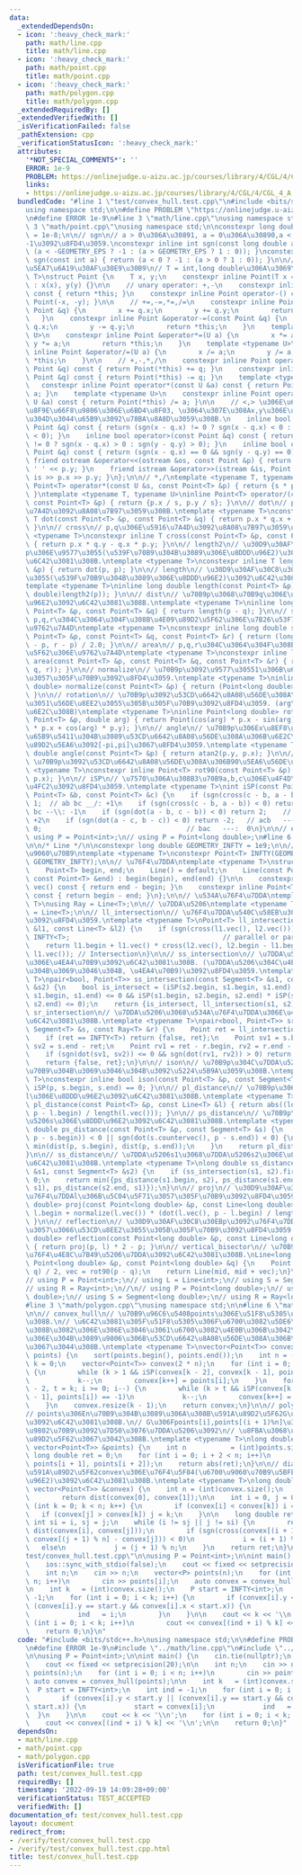 ```yaml
---
data:
  _extendedDependsOn:
  - icon: ':heavy_check_mark:'
    path: math/line.cpp
    title: math/line.cpp
  - icon: ':heavy_check_mark:'
    path: math/point.cpp
    title: math/point.cpp
  - icon: ':heavy_check_mark:'
    path: math/polygon.cpp
    title: math/polygon.cpp
  _extendedRequiredBy: []
  _extendedVerifiedWith: []
  _isVerificationFailed: false
  _pathExtension: cpp
  _verificationStatusIcon: ':heavy_check_mark:'
  attributes:
    '*NOT_SPECIAL_COMMENTS*': ''
    ERROR: 1e-9
    PROBLEM: https://onlinejudge.u-aizu.ac.jp/courses/library/4/CGL/4/CGL_4_A
    links:
    - https://onlinejudge.u-aizu.ac.jp/courses/library/4/CGL/4/CGL_4_A
  bundledCode: "#line 1 \"test/convex_hull.test.cpp\"\n#include <bits/stdc++.h>\n\
    using namespace std;\n\n#define PROBLEM \"https://onlinejudge.u-aizu.ac.jp/courses/library/4/CGL/4/CGL_4_A\"\
    \n#define ERROR 1e-9\n#line 3 \"math/line.cpp\"\nusing namespace std;\n\n#line\
    \ 3 \"math/point.cpp\"\nusing namespace std;\n\nconstexpr long double GEOMETRY_EPS\
    \ = 1e-8;\n\n// sgn\n// a > 0\u306A\u30891, a = 0\u306A\u30890,a < 0\u306A\u3089\
    -1\u3092\u8FD4\u3059.\nconstexpr inline int sgn(const long double a) { return\
    \ (a < -GEOMETRY_EPS ? -1 : (a > GEOMETRY_EPS ? 1 : 0)); }\nconstexpr inline int\
    \ sgn(const int a) { return (a < 0 ? -1 : (a > 0 ? 1 : 0)); }\n\n// 2\u6B21\u5143\
    \u5EA7\u6A19\u30AF\u30E9\u30B9\n// T = int,long double\u306A\u3069\ntemplate <typename\
    \ T>\nstruct Point {\n    T x, y;\n    constexpr inline Point(T x = 0, T y = 0)\
    \ : x(x), y(y) {}\n\n    // unary operator: +,-\n    constexpr inline Point operator+()\
    \ const { return *this; }\n    constexpr inline Point operator-() const { return\
    \ Point(-x, -y); }\n\n    // +=,-=,*=,/=\n    constexpr inline Point &operator+=(const\
    \ Point &q) {\n        x += q.x;\n        y += q.y;\n        return *this;\n \
    \   }\n    constexpr inline Point &operator-=(const Point &q) {\n        x -=\
    \ q.x;\n        y -= q.y;\n        return *this;\n    }\n    template <typename\
    \ U>\n    constexpr inline Point &operator*=(U a) {\n        x *= a;\n       \
    \ y *= a;\n        return *this;\n    }\n    template <typename U>\n    constexpr\
    \ inline Point &operator/=(U a) {\n        x /= a;\n        y /= a;\n        return\
    \ *this;\n    }\n\n    // +,-,*,/\n    constexpr inline Point operator+(const\
    \ Point &q) const { return Point(*this) += q; }\n    constexpr inline Point operator-(const\
    \ Point &q) const { return Point(*this) -= q; }\n    template <typename U>\n \
    \   constexpr inline Point operator*(const U &a) const { return Point(*this) *=\
    \ a; }\n    template <typename U>\n    constexpr inline Point operator/(const\
    \ U &a) const { return Point(*this) /= a; }\n\n    // <,> \u306E\u6BD4\u8F03\u306F\
    \u8F9E\u66F8\u9806\u306E\u6BD4\u8F03, \u3064\u307E\u308Ax,y\u306E\u9806\u306B\u5927\
    \u304D\u3044\u65B9\u3092\u78BA\u8A8D\u3059\u308B.\n    inline bool operator<(const\
    \ Point &q) const { return (sgn(x - q.x) != 0 ? sgn(x - q.x) < 0 : sgn(y - q.y)\
    \ < 0); }\n    inline bool operator>(const Point &q) const { return (sgn(x - q.x)\
    \ != 0 ? sgn(x - q.x) > 0 : sgn(y - q.y) > 0); }\n    inline bool operator==(const\
    \ Point &q) const { return (sgn(x - q.x) == 0 && sgn(y - q.y) == 0); }\n\n   \
    \ friend ostream &operator<<(ostream &os, const Point &p) { return os << p.x <<\
    \ ' ' << p.y; }\n    friend istream &operator>>(istream &is, Point &p) { return\
    \ is >> p.x >> p.y; }\n};\n\n// *,/\ntemplate <typename T, typename U>\ninline\
    \ Point<T> operator*(const U &s, const Point<T> &p) { return {s * p.x, s * p.y};\
    \ }\ntemplate <typename T, typename U>\ninline Point<T> operator/(const U &s,\
    \ const Point<T> &p) { return {p.x / s, p.y / s}; }\n\n// dot\n// p,q\u306E\u5185\
    \u7A4D\u3092\u8A08\u7B97\u3059\u308B.\ntemplate <typename T>\nconstexpr inline\
    \ T dot(const Point<T> &p, const Point<T> &q) { return p.x * q.x + p.y * q.y;\
    \ }\n\n// cross\n// p,q\u306E\u5916\u7A4D\u3092\u8A08\u7B97\u3059\u308B\ntemplate\
    \ <typename T>\nconstexpr inline T cross(const Point<T> &p, const Point<T> &q)\
    \ { return p.x * q.y - q.x * p.y; }\n\n// length2\n// \u30D9\u30AF\u30C8\u30EB\
    p\u306E\u9577\u3055(\u539F\u70B9\u304B\u3089\u306E\u8DDD\u96E2)\u306E2\u4E57\u3092\
    \u6C42\u3081\u308B.\ntemplate <typename T>\nconstexpr inline T length2(const Point<T>\
    \ &p) { return dot(p, p); }\n\n// length\n// \u30D9\u30AF\u30C8\u30EBp\u306E\u9577\
    \u3055(\u539F\u70B9\u304B\u3089\u306E\u8DDD\u96E2)\u3092\u6C42\u3081\u308B.\n\
    template <typename T>\ninline long double length(const Point<T> &p) { return sqrt((long\
    \ double)length2(p)); }\n\n// dist\n// \u70B9p\u3068\u70B9q\u306E\u9593\u306E\u8DDD\
    \u96E2\u3092\u6C42\u3081\u308B.\ntemplate <typename T>\ninline long double dist(const\
    \ Point<T> &p, const Point<T> &q) { return length(p - q); }\n\n// sgn_area\n//\
    \ p,q,r\u304C\u3064\u304F\u308B\u4E09\u89D2\u5F62\u306E\u7B26\u53F7\u4ED8\u304D\
    \u9762\u7A4D\ntemplate <typename T>\nconstexpr inline long double sgn_area(const\
    \ Point<T> &p, const Point<T> &q, const Point<T> &r) { return (long double)cross(q\
    \ - p, r - p) / 2.0; }\n\n// area\n// p,q,r\u304C\u3064\u304F\u308B\u4E09\u89D2\
    \u5F62\u306E\u9762\u7A4D\ntemplate <typename T>\nconstexpr inline long double\
    \ area(const Point<T> &p, const Point<T> &q, const Point<T> &r) { return abs(sgn_area(p,\
    \ q, r)); }\n\n// normalize\n// \u70B9p\u3092\u9577\u30551\u306B\u6B63\u898F\u5316\
    \u3057\u305F\u70B9\u3092\u8FD4\u3059.\ntemplate <typename T>\ninline Point<long\
    \ double> normalize(const Point<T> &p) { return (Point<long double>)p / length(p);\
    \ }\n\n// rotation\n// \u70B9p\u3092\u53CD\u6642\u8A08\u56DE\u308A\u306Barg\u3060\
    \u3051\u56DE\u8EE2\u3055\u305B\u305F\u70B9\u3092\u8FD4\u3059. (arg\u306Frad\u3067\
    \u6E2C\u308B)\ntemplate <typename T>\ninline Point<long double> rotation(const\
    \ Point<T> &p, double arg) { return Point(cos(arg) * p.x - sin(arg) * p.y, sin(arg)\
    \ * p.x + cos(arg) * p.y); }\n\n// angle\n// \u70B9p\u306Ex\u8EF8\u306E\u6B63\u306E\
    \u65B9\u5411\u304B\u3089\u53CD\u6642\u8A08\u56DE\u308A\u306B\u6E2C\u3063\u305F\
    \u89D2\u5EA6\u3092[-pi,pi]\u3067\u8FD4\u3059.\ntemplate <typename T>\ninline long\
    \ double angle(const Point<T> &p) { return atan2(p.y, p.x); }\n\n// rot90\n//\
    \ \u70B9p\u3092\u53CD\u6642\u8A08\u56DE\u308A\u306B90\u5EA6\u56DE\u8EE2\ntemplate\
    \ <typename T>\nconstexpr inline Point<T> rot90(const Point<T> &p) { return Point(-p.y,\
    \ p.x); }\n\n// iSP\n// \u7570\u306A\u308B3\u70B9a,b,c\u306E\u4F4D\u7F6E\u95A2\
    \u4FC2\u3092\u8FD4\u3059.\ntemplate <typename T>\nint iSP(const Point<T> &a, const\
    \ Point<T> &b, const Point<T> &c) {\n    if (sgn(cross(c - b, a - b)) > 0) return\
    \ 1;  // ab bc __/: +1\n    if (sgn(cross(c - b, a - b)) < 0) return -1; // ab\
    \ bc --\\: -1\n    if (sgn(dot(a - b, c - b)) < 0) return 2;    // abc   ---:\
    \ +2\n    if (sgn(dot(a - c, b - c)) < 0) return -2;   // acb   ---: -2\n    return\
    \ 0;                                    // bac   ---:  0\n}\n\n// example:\n//\
    \ using P = Point<int>;\n// using P = Point<long double>;\n#line 6 \"math/line.cpp\"\
    \n\n/* Line */\n\nconstexpr long double GEOMETRY_INFTY = 1e9;\n\n// \u7121\u9650\
    \u9060\u70B9\ntemplate <typename T>\nconstexpr Point<T> INFTY(GEOMETRY_INFTY,\
    \ GEOMETRY_INFTY);\n\n// \u76F4\u7DDA\ntemplate <typename T>\nstruct Line {\n\
    \    Point<T> begin, end;\n    Line() = default;\n    Line(const Point<T> &begin,\
    \ const Point<T> &end) : begin(begin), end(end) {}\n\n    constexpr inline Point<T>\
    \ vec() const { return end - begin; }\n    constexpr inline Point<T> countervec()\
    \ const { return begin - end; }\n};\n\n// \u534A\u76F4\u7DDA\ntemplate <typename\
    \ T>\nusing Ray = Line<T>;\n\n// \u7DDA\u5206\ntemplate <typename T>\nusing Segment\
    \ = Line<T>;\n\n// ll_intersection\n// \u76F4\u7DDA\u540C\u58EB\u306E\u4EA4\u70B9\
    \u3092\u8FD4\u3059.\ntemplate <typename T>\nPoint<T> ll_intersection(const Line<T>\
    \ &l1, const Line<T> &l2) {\n    if (sgn(cross(l1.vec(), l2.vec())) == 0) return\
    \ INFTY<T>;                                      // parallel or partially matched\n\
    \    return l1.begin + l1.vec() * cross(l2.vec(), l2.begin - l1.begin) / cross(l2.vec(),\
    \ l1.vec()); // Intersection\n}\n\n// ss_intersection\n// \u7DDA\u5206\u540C\u58EB\
    \u306E\u4EA4\u70B9\u3092\u6C42\u3081\u308B. (\u7DDA\u5206\u304C\u4EA4\u308F\u308B\
    \u304B\u3069\u3046\u304B, \u4EA4\u70B9)\u3092\u8FD4\u3059.\ntemplate <typename\
    \ T>\npair<bool, Point<T>> ss_intersection(const Segment<T> &s1, const Segment<T>\
    \ &s2) {\n    bool is_intersect = (iSP(s2.begin, s1.begin, s1.end) * iSP(s2.end,\
    \ s1.begin, s1.end) <= 0 && iSP(s1.begin, s2.begin, s2.end) * iSP(s1.end, s2.begin,\
    \ s2.end) <= 0);\n    return {is_intersect, ll_intersection(s1, s2)};\n}\n\n//\
    \ sr_intersection\n// \u7DDA\u5206\u3068\u534A\u76F4\u7DDA\u306E\u4EA4\u70B9\u3092\
    \u6C42\u3081\u308B.\ntemplate <typename T>\npair<bool, Point<T>> sr_intersection(const\
    \ Segment<T> &s, const Ray<T> &r) {\n    Point ret = ll_intersection(s, r);\n\
    \    if (ret == INFTY<T>) return {false, ret};\n    Point sv1 = s.begin - ret,\
    \ sv2 = s.end - ret;\n    Point rv1 = ret - r.begin, rv2 = r.end - r.begin;\n\
    \    if (sgn(dot(sv1, sv2)) <= 0 && sgn(dot(rv1, rv2)) > 0) return {true, ret};\n\
    \    return {false, ret};\n}\n\n// ison\n// \u70B9p\u304C\u7DDA\u5206s\u4E0A\u306E\
    \u70B9\u304B\u3069\u3046\u304B\u3092\u5224\u5B9A\u3059\u308B.\ntemplate <typename\
    \ T>\nconstexpr inline bool ison(const Point<T> &p, const Segment<T> &s) { return\
    \ iSP(p, s.begin, s.end) == 0; }\n\n// pl_distance\n// \u70B9p\u3068\u76F4\u7DDA\
    l\u306E\u8DDD\u96E2\u3092\u6C42\u3081\u308B.\ntemplate <typename T>\nlong double\
    \ pl_distance(const Point<T> &p, const Line<T> &l) { return abs((long double)cross(l.vec(),\
    \ p - l.begin) / length(l.vec())); }\n\n// ps_distance\n// \u70B9p\u3068\u7DDA\
    \u5206s\u306E\u8DDD\u96E2\u3092\u6C42\u3081\u308B.\ntemplate <typename T>\nlong\
    \ double ps_distance(const Point<T> &p, const Segment<T> &s) {\n    if (sgn(dot(s.vec(),\
    \ p - s.begin)) < 0 || sgn(dot(s.countervec(), p - s.end)) < 0) {\n        return\
    \ min(dist(p, s.begin), dist(p, s.end));\n    }\n    return pl_distance(p, s);\n\
    }\n\n// ss_distance\n// \u7DDA\u5206s1\u3068\u7DDA\u5206s2\u306E\u8DDD\u96E2\u3092\
    \u6C42\u3081\u308B.\ntemplate <typename T>\nlong double ss_distance(const Segment<T>\
    \ &s1, const Segment<T> &s2) {\n    if (ss_intersection(s1, s2).first) return\
    \ 0;\n    return min({ps_distance(s1.begin, s2), ps_distance(s1.end, s2), ps_distance(s2.begin,\
    \ s1), ps_distance(s2.end, s1)});\n}\n\n// proj\n// \u30D9\u30AF\u30C8\u30EBp\u3092\
    \u76F4\u7DDAl\u306B\u5C04\u5F71\u3057\u305F\u70B9\u3092\u8FD4\u3059.\nPoint<long\
    \ double> proj(const Point<long double> &p, const Line<long double> &l) { return\
    \ l.begin + normalize(l.vec()) * (dot(l.vec(), p - l.begin) / length(l.vec()));\
    \ }\n\n// reflection\n// \u30D9\u30AF\u30C8\u30EBp\u3092\u76F4\u7DDAl\u306B\u5BFE\
    \u3057\u3066\u53CD\u8EE2\u3055\u305B\u305F\u70B9\u3092\u8FD4\u3059.\nPoint<long\
    \ double> reflection(const Point<long double> &p, const Line<long double> &l)\
    \ { return proj(p, l) * 2 - p; }\n\n// vertical_bisector\n// \u70B9p,q\u306E\u5782\
    \u76F4\u4E8C\u7B49\u5206\u7DDA\u3092\u6C42\u3081\u308B.\nLine<long double> vertical_bisector(const\
    \ Point<long double> &p, const Point<long double> &q) {\n    Point mid = (p +\
    \ q) / 2, vec = rot90(p - q);\n    return Line(mid, mid + vec);\n}\n\n// example:\n\
    // using P = Point<int>;\n// using L = Line<int>;\n// using S = Segment<int>;\n\
    // using R = Ray<int>;\n//\n// using P = Point<long double>;\n// using L = Line<long\
    \ double>;\n// using S = Segment<long double>;\n// using R = Ray<long double>;\n\
    #line 3 \"math/polygon.cpp\"\nusing namespace std;\n\n#line 6 \"math/polygon.cpp\"\
    \n\n// convex_hull\n// \u70B9\u96C6\u5408points\u306E\u51F8\u5305\u3092\u6C42\u3081\
    \u308B.\n// \u6C42\u3081\u305F\u51F8\u5305\u306F\u6700\u3082\u5DE6\u306B\u3042\
    \u308B\u3082\u306E\u306E\u3046\u3061\u6700\u3082\u4E0B\u306B\u3042\u308B\u3082\
    \u306E\u304B\u3089\u9806\u306B\u53CD\u6642\u8A08\u56DE\u308A\u306B\u4E26\u3093\
    \u3067\u3044\u308B.\ntemplate <typename T>\nvector<Point<T>> convex_hull(vector<Point<T>>\
    \ points) {\n    sort(points.begin(), points.end());\n    int n = (int)points.size(),\
    \ k = 0;\n    vector<Point<T>> convex(2 * n);\n    for (int i = 0; i < n; i++)\
    \ {\n        while (k > 1 && iSP(convex[k - 2], convex[k - 1], points[i]) == -1)\n\
    \            k--;\n        convex[k++] = points[i];\n    }\n    for (int i = n\
    \ - 2, t = k; i >= 0; i--) {\n        while (k > t && iSP(convex[k - 2], convex[k\
    \ - 1], points[i]) == -1)\n            k--;\n        convex[k++] = points[i];\n\
    \    }\n    convex.resize(k - 1);\n    return convex;\n}\n\n// polygon_area\n\
    // points\u306En\u70B9\u304B\u3089\u306A\u308B\u591A\u89D2\u5F62G\u306E\u9762\u7A4D\
    \u3092\u6C42\u3081\u308B.\n// G\u306Fpoints[i],points[(i + 1)%n]\u306E2\u3064\u306E\
    \u9802\u70B9\u3092\u7D50\u3076\u7DDA\u5206\u3092\n// \u8FBA\u3068\u3059\u308B\u591A\
    \u89D2\u5F62\u3067\u3042\u308B.\ntemplate <typename T>\nlong double polygon_area(const\
    \ vector<Point<T>> &points) {\n    int n           = (int)points.size();\n   \
    \ long double ret = 0;\n    for (int i = 0; i + 2 < n; i++)\n        ret += sgn_area(points[0],\
    \ points[i + 1], points[i + 2]);\n    return abs(ret);\n}\n\n// diameter\n// \u51F8\
    \u591A\u89D2\u5F62convex\u306E\u76F4\u5F84(\u6700\u9060\u70B9\u5BFE\u306E\u8DDD\
    \u96E2)\u3092\u6C42\u3081\u308B.\ntemplate <typename T>\nlong double diameter(const\
    \ vector<Point<T>> &convex) {\n    int n = (int)convex.size();\n    if (n == 2)\n\
    \        return dist(convex[0], convex[1]);\n\n    int i = 0, j = 0;\n    for\
    \ (int k = 0; k < n; k++) {\n        if (convex[i] < convex[k]) i = k;\n     \
    \   if (convex[j] > convex[k]) j = k;\n    }\n\n    long double ret = 0;\n   \
    \ int si = i, sj = j;\n    while (i != sj || j != si) {\n        ret = max(ret,\
    \ dist(convex[i], convex[j]));\n        if (sgn(cross(convex[(i + 1) % n] - convex[i],\
    \ convex[(j + 1) % n] - convex[j])) < 0)\n            i = (i + 1) % n;\n     \
    \   else\n            j = (j + 1) % n;\n    }\n    return ret;\n}\n#line 8 \"\
    test/convex_hull.test.cpp\"\n\nusing P = Point<int>;\n\nint main() {\n    cin.tie(nullptr);\n\
    \    ios::sync_with_stdio(false);\n    cout << fixed << setprecision(20);\n\n\
    \    int n;\n    cin >> n;\n    vector<P> points(n);\n    for (int i = 0; i <\
    \ n; i++)\n        cin >> points[i];\n    auto convex = convex_hull(points);\n\
    \n    int k   = (int)convex.size();\n    P start = INFTY<int>;\n    int ind =\
    \ -1;\n    for (int i = 0; i < k; i++) {\n        if (convex[i].y < start.y ||\
    \ (convex[i].y == start.y && convex[i].x < start.x)) {\n            start = convex[i];\n\
    \            ind   = i;\n        }\n    }\n\n    cout << k << '\\n';\n    for\
    \ (int i = 0; i < k; i++)\n        cout << convex[(ind + i) % k] << '\\n';\n\n\
    \    return 0;\n}\n"
  code: "#include <bits/stdc++.h>\nusing namespace std;\n\n#define PROBLEM \"https://onlinejudge.u-aizu.ac.jp/courses/library/4/CGL/4/CGL_4_A\"\
    \n#define ERROR 1e-9\n#include \"../math/line.cpp\"\n#include \"../math/polygon.cpp\"\
    \n\nusing P = Point<int>;\n\nint main() {\n    cin.tie(nullptr);\n    ios::sync_with_stdio(false);\n\
    \    cout << fixed << setprecision(20);\n\n    int n;\n    cin >> n;\n    vector<P>\
    \ points(n);\n    for (int i = 0; i < n; i++)\n        cin >> points[i];\n   \
    \ auto convex = convex_hull(points);\n\n    int k   = (int)convex.size();\n  \
    \  P start = INFTY<int>;\n    int ind = -1;\n    for (int i = 0; i < k; i++) {\n\
    \        if (convex[i].y < start.y || (convex[i].y == start.y && convex[i].x <\
    \ start.x)) {\n            start = convex[i];\n            ind   = i;\n      \
    \  }\n    }\n\n    cout << k << '\\n';\n    for (int i = 0; i < k; i++)\n    \
    \    cout << convex[(ind + i) % k] << '\\n';\n\n    return 0;\n}"
  dependsOn:
  - math/line.cpp
  - math/point.cpp
  - math/polygon.cpp
  isVerificationFile: true
  path: test/convex_hull.test.cpp
  requiredBy: []
  timestamp: '2022-09-19 14:09:28+09:00'
  verificationStatus: TEST_ACCEPTED
  verifiedWith: []
documentation_of: test/convex_hull.test.cpp
layout: document
redirect_from:
- /verify/test/convex_hull.test.cpp
- /verify/test/convex_hull.test.cpp.html
title: test/convex_hull.test.cpp
---
```

